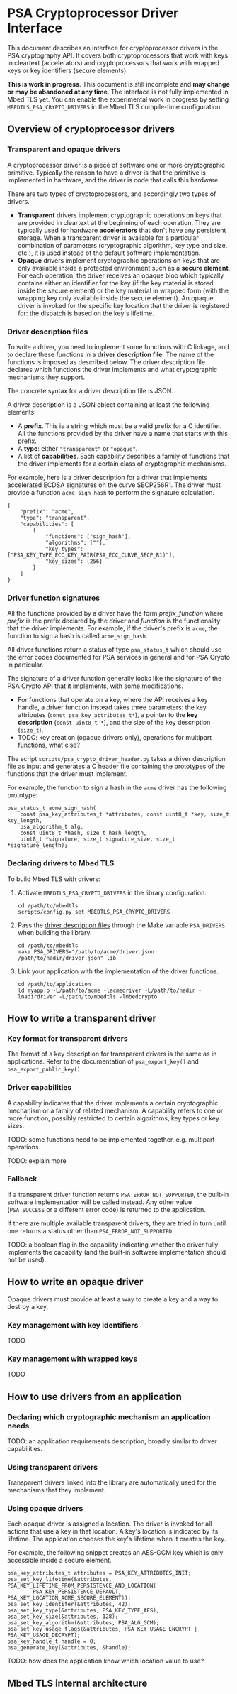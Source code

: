 PSA Cryptoprocessor Driver Interface
====================================

This document describes an interface for cryptoprocessor drivers in the PSA cryptography API. It covers both cryptoprocessors that work with keys in cleartext (accelerators) and cryptoprocessors that work with wrapped keys or key identifiers (secure elements).

**This is work in progress**. This document is still incomplete and **may change or may be abandoned at any time**. The interface is not fully implemented in Mbed TLS yet. You can enable the experimental work in progress by setting `MBEDTLS_PSA_CRYPTO_DRIVERS` in the Mbed TLS compile-time configuration.

## Overview of cryptoprocessor drivers

### Transparent and opaque drivers

A cryptoprocessor driver is a piece of software one or more cryptographic primitive. Typically the reason to have a driver is that the primitive is implemented in hardware, and the driver is code that calls this hardware.

There are two types of cryptoprocessors, and accordingly two types of drivers.

* **Transparent** drivers implement cryptographic operations on keys that are provided in cleartext at the beginning of each operation. They are typically used for hardware **accelerators** that don't have any persistent storage. When a transparent driver is available for a particular combination of parameters (cryptographic algorithm, key type and size, etc.), it is used instead of the default software implementation.
* **Opaque** drivers implement cryptographic operations on keys that are only available inside a protected environment such as a **secure element**. For each operation, the driver receives an opaque blob which typically contains either an identifier for the key (if the key material is stored inside the secure element) or the key material in wrapped form (with the wrapping key only available inside the secure element). An opaque driver is invoked for the specific key location that the driver is registered for: the dispatch is based on the key's lifetime.

### Driver description files

To write a driver, you need to implement some functions with C linkage, and to declare these functions in a **driver description file**. The name of the functions is imposed as described below. The driver description file declares which functions the driver implements and what cryptographic mechanisms they support.

The concrete syntax for a driver description file is JSON.

A driver description is a JSON object containing at least the following elements:

* A **prefix**. This is a string which must be a valid prefix for a C identifier. All the functions provided by the driver have a name that starts with this prefix.
* A **type**: either `"transparent"` or `"opaque"`.
* A list of **capabilities**. Each capability describes a family of functions that the driver implements for a certain class of cryptographic mechanisms.

For example, here is a driver description for a driver that implements accelerated ECDSA signatures on the curve SECP256R1. The driver must provide a function `acme_sign_hash` to perform the signature calculation.

```
{
    "prefix": "acme",
    "type": "transparent",
    "capabilities": [
        {
            "functions": ["sign_hash"],
            "algorithms": [""],
            "key_types": ["PSA_KEY_TYPE_ECC_KEY_PAIR(PSA_ECC_CURVE_SECP_R1)"],
            "key_sizes": [256]
        }
    ]
}
```

### Driver function signatures

All the functions provided by a driver have the form *prefix*`_`*function* where *prefix* is the prefix declared by the driver and *function* is the functionality that the driver implements. For example, if the driver's prefix is `acme`, the function to sign a hash is called `acme_sign_hash`.

All driver functions return a status of type `psa_status_t` which should use the error codes documented for PSA services in general and for PSA Crypto in particular.

The signature of a driver function generally looks like the signature of the PSA Crypto API that it implements, with some modifications.

* For functions that operate on a key, where the API receives a key handle, a driver function instead takes three parameters: the key attributes (`const psa_key_attributes_t*`), a pointer to the **key description** (`const uint8_t *`), and the size of the key description (`size_t`).
* TODO: key creation (opaque drivers only), operations for multipart functions, what else?

The script `scripts/psa_crypto_driver_header.py` takes a driver description file as input and generates a C header file containing the prototypes of the functions that the driver must implement.

For example, the function to sign a hash in the `acme` driver has the following prototype:
```
psa_status_t acme_sign_hash(
    const psa_key_attributes_t *attributes, const uint8_t *key, size_t key_length,
    psa_algorithm_t alg,
    const uint8_t *hash, size_t hash_length,
    uint8_t *signature, size_t signature_size, size_t *signature_length);
```

### Declaring drivers to Mbed TLS

To build Mbed TLS with drivers:

1. Activate `MBEDTLS_PSA_CRYPTO_DRIVERS` in the library configuration.

    ```
    cd /path/to/mbedtls
    scripts/config.py set MBEDTLS_PSA_CRYPTO_DRIVERS
    ```

2. Pass the [driver description files](#driver-description-files) through the Make variable `PSA_DRIVERS` when building the library.

    ```
    cd /path/to/mbedtls
    make PSA_DRIVERS="/path/to/acme/driver.json /path/to/nadir/driver.json" lib
    ```

3. Link your application with the implementation of the driver functions.

    ```
    cd /path/to/application
    ld myapp.o -L/path/to/acme -lacmedriver -L/path/to/nadir -lnadirdriver -L/path/to/mbedtls -lmbedcrypto
    ```

## How to write a transparent driver

### Key format for transparent drivers

The format of a key description for transparent drivers is the same as in applications. Refer to the documentation of `psa_export_key()` and `psa_export_public_key()`.

### Driver capabilities

A capability indicates that the driver implements a certain cryptographic mechanism or a family of related mechanism. A capability refers to one or more function, possibly restricted to certain algorithms, key types or key sizes.

TODO: some functions need to be implemented together, e.g. multipart operations

TODO: explain more

### Fallback

If a transparent driver function returns `PSA_ERROR_NOT_SUPPORTED`, the built-in software implementation will be called instead. Any other value (`PSA_SUCCESS` or a different error code) is returned to the application.

If there are multiple available transparent drivers, they are tried in turn until one returns a status other than `PSA_ERROR_NOT_SUPPORTED`.

TODO: a boolean flag in the capability indicating whether the driver fully implements the capability (and the built-in software implementation should not be used).

## How to write an opaque driver

Opaque drivers must provide at least a way to create a key and a way to destroy a key.

### Key management with key identifiers

TODO

### Key management with wrapped keys

TODO

## How to use drivers from an application

### Declaring which cryptographic mechanism an application needs

TODO: an application requirements description, broadly similar to driver capabilities.

### Using transparent drivers

Transparent drivers linked into the library are automatically used for the mechanisms that they implement.

### Using opaque drivers

Each opaque driver is assigned a location. The driver is invoked for all actions that use a key in that location. A key's location is indicated by its lifetime. The application chooses the key's lifetime when it creates the key.

For example, the following snippet creates an AES-GCM key which is only accessible inside a secure element.
```
psa_key_attributes_t attributes = PSA_KEY_ATTRIBUTES_INIT;
psa_set_key_lifetime(&attributes, PSA_KEY_LIFETIME_FROM_PERSISTENCE_AND_LOCATION(
        PSA_KEY_PERSISTENCE_DEFAULT, PSA_KEY_LOCATION_ACME_SECURE_ELEMENT));
psa_set_key_identifer(&attributes, 42);
psa_set_key_type(&attributes, PSA_KEY_TYPE_AES);
psa_set_key_size(&attributes, 128);
psa_set_key_algorithm(&attributes, PSA_ALG_GCM);
psa_set_key_usage_flags(&attributes, PSA_KEY_USAGE_ENCRYPT | PSA_KEY_USAGE_DECRYPT);
psa_key_handle_t handle = 0;
psa_generate_key(&attributes, &handle);
```

TODO: how does the application know which location value to use?

## Mbed TLS internal architecture

